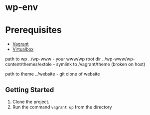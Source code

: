 # wp-env

# Prerequisites

+ [Vagrant](http://www.vagrantup.com/downloads.html)
+ [Virtualbox](https://www.virtualbox.org/wiki/Downloads)

path to wp
../wp-www - your www/wp root dir
../wp-www/wp-content/themes/extole - symlink to /vagrant/theme (broken on host)


path to theme
../website - git clone of website

## Getting Started

1. Clone the project.
2. Run the command `vagrant up` from the directory



